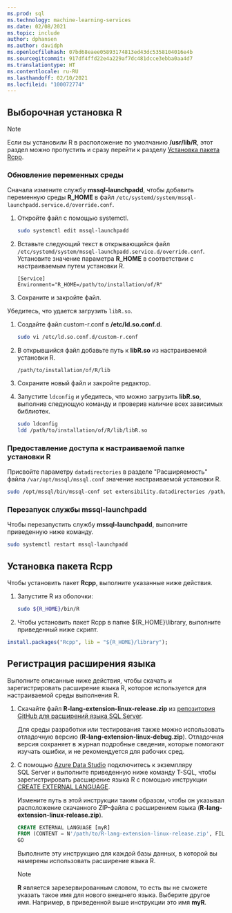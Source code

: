 ```yaml
---
ms.prod: sql
ms.technology: machine-learning-services
ms.date: 02/08/2021
ms.topic: include
author: dphansen
ms.author: davidph
ms.openlocfilehash: 07bd68eaee05893174813ed43dc5358104016e4b
ms.sourcegitcommit: 917df4ffd22e4a229af7dc481dcce3ebba0aa4d7
ms.translationtype: HT
ms.contentlocale: ru-RU
ms.lasthandoff: 02/10/2021
ms.locfileid: "100072774"
---
```

## <a name="custom-installation-of-r"></a>Выборочная установка R

> [!NOTE]
> Если вы установили R в расположение по умолчанию **/usr/lib/R**, этот раздел можно пропустить и сразу перейти к разделу [Установка пакета Rcpp](#install-rcpp-package-linux).

### <a name="update-the-environment-variables"></a>Обновление переменных среды

Сначала измените службу **mssql-launchpadd**, чтобы добавить переменную среды **R_HOME** в файл `/etc/systemd/system/mssql-launchpadd.service.d/override.conf`.

1. Откройте файл с помощью systemctl.

    ```bash
    sudo systemctl edit mssql-launchpadd
    ```

1. Вставьте следующий текст в открывающийся файл `/etc/systemd/system/mssql-launchpadd.service.d/override.conf`. Установите значение параметра **R_HOME** в соответствии с настраиваемым путем установки R.

    ```text
    [Service]
    Environment="R_HOME=/path/to/installation/of/R"
    ```

1. Сохраните и закройте файл.

Убедитесь, что удается загрузить `libR.so`.

1. Создайте файл custom-r.conf в **/etc/ld.so.conf.d**.

    ```bash
    sudo vi /etc/ld.so.conf.d/custom-r.conf
    ```

1. В открывшийся файл добавьте путь к **libR.so** из настраиваемой установки R.

    ```
    /path/to/installation/of/R/lib
    ```

1. Сохраните новый файл и закройте редактор.

1. Запустите `ldconfig` и убедитесь, что можно загрузить **libR.so**, выполнив следующую команду и проверив наличие всех зависимых библиотек.

    ```bash
    sudo ldconfig
    ldd /path/to/installation/of/R/lib/libR.so
    ```

### <a name="grant-access-to-the-custom-r-installation-folder"></a>Предоставление доступа к настраиваемой папке установки R

Присвойте параметру `datadirectories` в разделе "Расширяемость" файла `/var/opt/mssql/mssql.conf` значение настраиваемой установки R.

```bash
sudo /opt/mssql/bin/mssql-conf set extensibility.datadirectories /path/to/installation/of/R
```

### <a name="restart-mssql-launchpadd-service"></a>Перезапуск службы mssql-launchpadd

Чтобы перезапустить службу **mssql-launchpadd**, выполните приведенную ниже команду.

```bash
sudo systemctl restart mssql-launchpadd
```

<a name="install-rcpp-package-linux"></a>

## <a name="install-rcpp-package"></a>Установка пакета Rcpp

Чтобы установить пакет **Rcpp**, выполните указанные ниже действия.

1. Запустите R из оболочки:

    ```bash
    sudo ${R_HOME}/bin/R
    ```

1. Чтобы установить пакет Rcpp в папке ${R_HOME}\library, выполните приведенный ниже скрипт.

  ```R
  install.packages("Rcpp", lib = "${R_HOME}/library");
  ```

## <a name="register-language-extension"></a>Регистрация расширения языка

Выполните описанные ниже действия, чтобы скачать и зарегистрировать расширение языка R, которое используется для настраиваемой среды выполнения R.

1. Скачайте файл **R-lang-extension-linux-release.zip** из [репозитория GitHub для расширений языка SQL Server](https://github.com/microsoft/sql-server-language-extensions/releases).

    Для среды разработки или тестирования также можно использовать отладочную версию (**R-lang-extension-linux-debug.zip**). Отладочная версия сохраняет в журнал подробные сведения, которые помогают изучать ошибки, и не рекомендуется для рабочих сред.

1. С помощью [Azure Data Studio](../../../azure-data-studio/what-is-azure-data-studio.md) подключитесь к экземпляру SQL Server и выполните приведенную ниже команду T-SQL, чтобы зарегистрировать расширение языка R с помощью инструкции [CREATE EXTERNAL LANGUAGE](../../../t-sql/statements/create-external-language-transact-sql.md). 

    Измените путь в этой инструкции таким образом, чтобы он указывал расположение скачанного ZIP-файла с расширением языка (**R-lang-extension-linux-release.zip**).

    ```sql
    CREATE EXTERNAL LANGUAGE [myR]
    FROM (CONTENT = N'/path/to/R-lang-extension-linux-release.zip', FILE_NAME = 'libRExtension.so.1.0');
    GO
    ```

    Выполните эту инструкцию для каждой базы данных, в которой вы намерены использовать расширение языка R.

    > [!NOTE]
    > **R** является зарезервированным словом, то есть вы не сможете указать такое имя для нового внешнего языка. Выберите другое имя. Например, в приведенной выше инструкции это имя **myR**.
